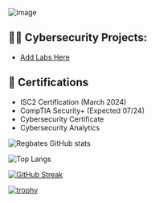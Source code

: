 ![image](https://github.com/regbates/regbates/assets/125774706/9555c1a9-abf4-4b71-8691-2eead7ce4a35)

<h2>👧🏿 Cybersecurity Projects:</h2>

- [Add Labs Here](https://github.com/regbates/addlabshere)

<h2> 📄 Certifications</h2>

- ISC2 Certification (March 2024)
- CompTIA Security+ (Expected 07/24)
- Cybersecurity Certificate
- Cybersecurity Analytics


![Regbates GitHub stats](https://github-readme-stats.vercel.app/api?username=regbates&show_icons=true&theme=radical) 

![Top Langs](https://github-readme-stats.vercel.app/api/top-langs/?username=anuraghazra&hide_progress=true)

[![GitHub Streak](http://github-readme-streak-stats.herokuapp.com?user=regbates&theme=dark)](https://git.io/streak-stats)

[![trophy](https://github-profile-trophy.vercel.app/?username=regbates&theme=onedark)](https://github.com/regbates/github-profile-trophy)
